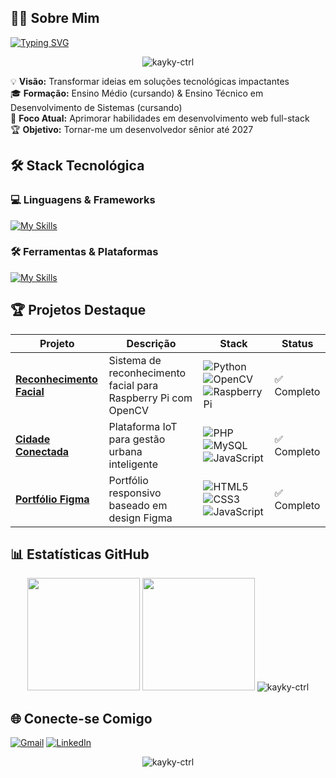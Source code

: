 ## 👨‍💻 Sobre Mim
[![Typing SVG](https://readme-typing-svg.herokuapp.com?font=Fira+Code&weight=600&size=22&pause=1000&color=38C6F7&width=435&lines=Desenvolvedor+Full-Stack+Emergente;Estudante+de+Programação+%F0%9F%93%9A;Entusiasta+de+Tecnologia+%F0%9F%92%BB)](https://git.io/typing-svg)

<p align="center">
  <img src="https://github-profile-trophy.vercel.app/?username=kayky-ctrl&theme=onedark&row=1&column=6" alt="kayky-ctrl" />
</p>

💡 **Visão:** Transformar ideias em soluções tecnológicas impactantes  
🎓 **Formação:** Ensino Médio (cursando) & Ensino Técnico em Desenvolvimento de Sistemas (cursando)  
🌱 **Foco Atual:** Aprimorar habilidades em desenvolvimento web full-stack  
🏆 **Objetivo:** Tornar-me um desenvolvedor sênior até 2027

## 🛠 Stack Tecnológica

### 💻 Linguagens & Frameworks
[![My Skills](https://skillicons.dev/icons?i=js,ts,react,nodejs,php,laravel,mysql,py,cpp,&perline=6)](https://skillicons.dev)

### 🛠 Ferramentas & Plataformas
[![My Skills](https://skillicons.dev/icons?i=git,github,vscode,figma,raspberrypi,arduino,linux,&perline=6)](https://skillicons.dev)

## 🏆 Projetos Destaque

| Projeto | Descrição | Stack | Status |
|---------|-----------|-------|--------|
| **[Reconhecimento Facial](https://github.com/kayky-ctrl/ReconhecimentoFacialRaspberry)** | Sistema de reconhecimento facial para Raspberry Pi com OpenCV | ![Python](https://img.shields.io/badge/-Python-3776AB?logo=python&logoColor=white) ![OpenCV](https://img.shields.io/badge/-OpenCV-5C3EE8?logo=opencv&logoColor=white) ![RaspberryPi](https://img.shields.io/badge/-Raspberry%20Pi-C51A4A?logo=raspberrypi&logoColor=white) | ✅ Completo |
| **[Cidade Conectada](https://github.com/kayky-ctrl/CidadeConectada)** | Plataforma IoT para gestão urbana inteligente | ![PHP](https://img.shields.io/badge/-PHP-777BB4?logo=php&logoColor=white) ![MySQL](https://img.shields.io/badge/-MySQL-4479A1?logo=mysql&logoColor=white) ![JavaScript](https://img.shields.io/badge/-JavaScript-F7DF1E?logo=javascript&logoColor=black) | ✅ Completo  |
| **[Portfólio Figma](https://kayky-ctrl.github.io/portfolioFigma/)** | Portfólio responsivo baseado em design Figma | ![HTML5](https://img.shields.io/badge/-HTML5-E34F26?logo=html5&logoColor=white) ![CSS3](https://img.shields.io/badge/-CSS3-1572B6?logo=css3&logoColor=white) ![JavaScript](https://img.shields.io/badge/-JavaScript-F7DF1E?logo=javascript&logoColor=black) | ✅ Completo |

## 📊 Estatísticas GitHub

<div align="center">
  <img height="180em" src="https://github-readme-stats.vercel.app/api?username=kayky-ctrl&show_icons=true&theme=tokyonight&include_all_commits=true&count_private=true"/>
  <img height="180em" src="https://github-readme-stats.vercel.app/api/top-langs/?username=kayky-ctrl&layout=compact&langs_count=7&theme=tokyonight"/>
  <img src="https://github-readme-streak-stats.herokuapp.com/?user=kayky-ctrl&theme=tokyonight" alt="kayky-ctrl" />
</div>

## 🌐 Conecte-se Comigo

[![Gmail](https://img.shields.io/badge/-kaykyrdepaula@gmail.com-D14836?style=flat&logo=gmail&logoColor=white)](mailto:kaykyrdepaula@gmail.com)
[![LinkedIn](https://img.shields.io/badge/-LinkedIn-0077B5?style=flat&logo=linkedin&logoColor=white)](https://linkedin.com/in/kayky-de-paula)

<p align="center">
  <img src="https://komarev.com/ghpvc/?username=kayky-ctrl&label=Profile%20views&color=0e75b6&style=flat" alt="kayky-ctrl" />
</p>
